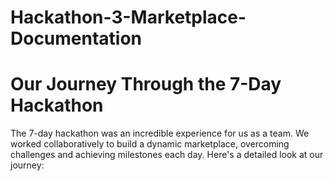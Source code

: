 # Hackathon-3-Marketplace-Documentation
# Our Journey Through the 7-Day Hackathon

The 7-day hackathon was an incredible experience for us as a team. We worked collaboratively to build a dynamic marketplace, overcoming challenges and achieving milestones each day. Here's a detailed look at our journey:


